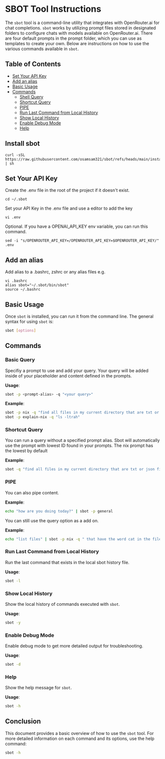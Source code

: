 
# SBOT Tool Instructions

The `sbot` tool is a command-line utility that integrates with OpenRouter.ai for chat completions. `sbot` works by utilizing prompt files stored in designated folders to configure chats with models available on OpenRouter.ai. There are four default prompts in the prompt folder, which you can use as templates to create your own. Below are instructions on how to use the various commands available in `sbot`.
## Table of Contents

- [Set Your API Key](#set-your-api-key)
- [Add an alias](#add-an-alias)
- [Basic Usage](#basic-usage)
- [Commands](#commands)
  - [Shell Query](#basic-query)
  - [Shortcut Query](#shortcut-query)
  - [PIPE](#pipe)
  - [Run Last Command from Local History](#run-last-command-from-local-history)
  - [Show Local History](#show-local-history)
  - [Enable Debug Mode](#enable-debug-mode)
  - [Help](#help)

## Install sbot
```
curl -sSL https://raw.githubusercontent.com/osamsam321/sbot/refs/heads/main/install.sh | sh
```

## Set Your API Key
Create the .env file in the root of the project if it doesn't exist.
```
cd ~/.sbot
```

Set your API Key in the .env file and use a editor to add the key
```
vi .env
```

Optional. If you have a OPENAI_API_KEY env variable, you can run this command.

```
sed -i "s/OPENROUTER_API_KEY=/OPENROUTER_API_KEY=$OPENROUTER_API_KEY/" .env
```
## Add an alias

Add alias to a .bashrc, zshrc or any alias files e.g.

```
vi .bashrc
alias sbot="~/.sbot/bin/sbot"
source ~/.bashrc
```
## Basic Usage

Once `sbot` is installed, you can run it from the command line. The general syntax for using `sbot` is:

```sh
sbot [options]
```

## Commands

### Basic Query

Specifiy a prompt to use and add your query. Your query will be added inside of your placeholder and content defined in the prompts.

**Usage**:
```sh
sbot -p <prompt-alias> -q "<your query>"
```

**Example**:
```sh
sbot -p nix -q "find all files in my current directory that are txt or json files"
sbot -p explain-nix -q "ls -ltrah"

```
### Shortcut Query

You can run a query without a specified prompt alias. Sbot will automatically use the prompt with lowest ID found in your prompts. The nix prompt has the lowest by default

**Example**:
```sh
sbot -q "find all files in my current directory that are txt or json files"

```
### PIPE

You can also pipe content.

**Example**:
```sh
echo "how are you doing today?" | sbot -p general
```
You can still use the query option as a add on.

**Example**:
```sh
echo "list files" | sbot -p nix -q " that have the word cat in the filename."
```

### Run Last Command from Local History

Run the last command that exists in the local sbot history file.

**Usage**:
```sh
sbot -l
```

### Show Local History

Show the local history of commands executed with `sbot`.

**Usage**:
```sh
sbot -y
```

### Enable Debug Mode

Enable debug mode to get more detailed output for troubleshooting.

**Usage**:
```sh
sbot -d
```

### Help

Show the help message for `sbot`.

**Usage**:
```sh
sbot -h
```

## Conclusion

This document provides a basic overview of how to use the `sbot` tool. For more detailed information on each command and its options, use the help command:

```sh
sbot -h
```

